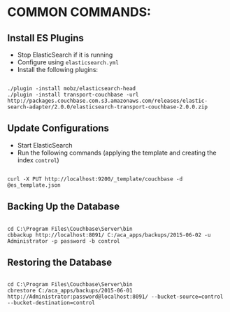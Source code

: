
# COMMON COMMANDS:


## Install ES Plugins

* Stop ElasticSearch if it is running
* Configure using `elasticsearch.yml`
* Install the following plugins:

```shell

./plugin -install mobz/elasticsearch-head
./plugin -install transport-couchbase -url http://packages.couchbase.com.s3.amazonaws.com/releases/elastic-search-adapter/2.0.0/elasticsearch-transport-couchbase-2.0.0.zip

```


## Update Configurations

* Start ElasticSearch
* Run the following commands (applying the template and creating the index `control`)

```shell

curl -X PUT http://localhost:9200/_template/couchbase -d @es_template.json

```


## Backing Up the Database

```shell

cd C:\Program Files\Couchbase\Server\bin
cbbackup http://localhost:8091/ C:/aca_apps/backups/2015-06-02 -u Administrator -p password -b control

```


## Restoring the Database

```shell

cd C:\Program Files\Couchbase\Server\bin
cbrestore C:/aca_apps/backups/2015-06-01 http://Administrator:password@localhost:8091/ --bucket-source=control --bucket-destination=control

```
